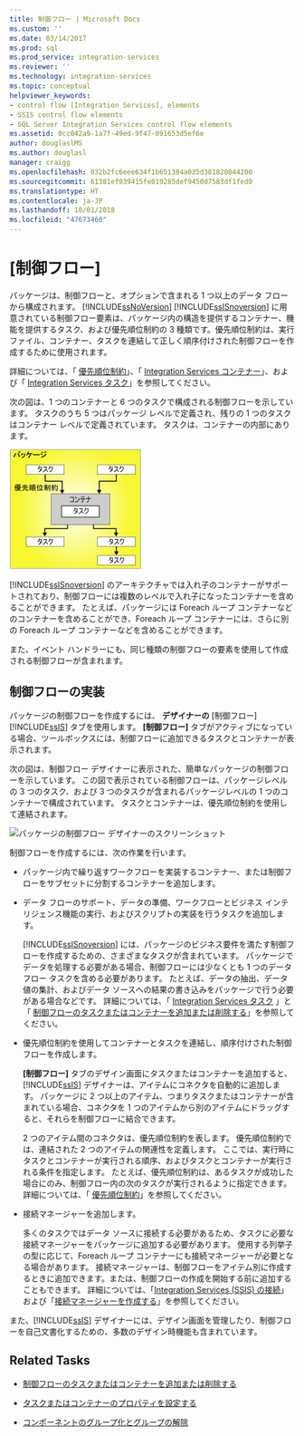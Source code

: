 ```yaml
---
title: 制御フロー | Microsoft Docs
ms.custom: ''
ms.date: 03/14/2017
ms.prod: sql
ms.prod_service: integration-services
ms.reviewer: ''
ms.technology: integration-services
ms.topic: conceptual
helpviewer_keywords:
- control flow [Integration Services], elements
- SSIS control flow elements
- SQL Server Integration Services control flow elements
ms.assetid: 0cc042a9-1a7f-49ed-9f47-091653d5ef6e
author: douglaslMS
ms.author: douglasl
manager: craigg
ms.openlocfilehash: 032b2fc6eee634f1b651384a035d381820844200
ms.sourcegitcommit: 61381ef939415fe019285def9450d7583df1fed0
ms.translationtype: HT
ms.contentlocale: ja-JP
ms.lasthandoff: 10/01/2018
ms.locfileid: "47673460"
---
```

# <a name="control-flow"></a>[制御フロー]
  パッケージは、制御フローと、オプションで含まれる 1 つ以上のデータ フローから構成されます。 [!INCLUDE[ssNoVersion](../../includes/ssnoversion-md.md)] [!INCLUDE[ssISnoversion](../../includes/ssisnoversion-md.md)] に用意されている制御フロー要素は、パッケージ内の構造を提供するコンテナー、機能を提供するタスク、および優先順位制約の 3 種類です。優先順位制約は、実行ファイル、コンテナー、タスクを連結して正しく順序付けされた制御フローを作成するために使用されます。  
  
 詳細については、「 [優先順位制約](../../integration-services/control-flow/precedence-constraints.md)」、「 [Integration Services コンテナー](../../integration-services/control-flow/integration-services-containers.md)」、および「 [Integration Services タスク](../../integration-services/control-flow/integration-services-tasks.md)」を参照してください。  
  
 次の図は、1 つのコンテナーと 6 つのタスクで構成される制御フローを示しています。 タスクのうち 5 つはパッケージ レベルで定義され、残りの 1 つのタスクはコンテナー レベルで定義されています。 タスクは、コンテナーの内部にあります。  
  
 ![6 つのタスクと 1 つのコンテナーを含む制御フロー](../../integration-services/control-flow/media/ssis-controlflowelmt.gif "6 つのタスクと 1 つのコンテナーを含む制御フロー")  
  
 [!INCLUDE[ssISnoversion](../../includes/ssisnoversion-md.md)] のアーキテクチャでは入れ子のコンテナーがサポートされており、制御フローには複数のレベルで入れ子になったコンテナーを含めることができます。 たとえば、パッケージには Foreach ループ コンテナーなどのコンテナーを含めることができ、Foreach ループ コンテナーには、さらに別の Foreach ループ コンテナーなどを含めることができます。  
  
 また、イベント ハンドラーにも、同じ種類の制御フローの要素を使用して作成される制御フローが含まれます。  
  
## <a name="control-flow-implementation"></a>制御フローの実装  
 パッケージの制御フローを作成するには、 **デザイナーの** [制御フロー] [!INCLUDE[ssIS](../../includes/ssis-md.md)] タブを使用します。 **[制御フロー]** タブがアクティブになっている場合、ツールボックスには、制御フローに追加できるタスクとコンテナーが表示されます。  
  
 次の図は、制御フロー デザイナーに表示された、簡単なパッケージの制御フローを示しています。 この図で表示されている制御フローは、パッケージレベルの 3 つのタスク、および 3 つのタスクが含まれるパッケージレベルの 1 つのコンテナーで構成されています。 タスクとコンテナーは、優先順位制約を使用して連結されます。  
  
 ![パッケージの制御フロー デザイナーのスクリーンショット](../../integration-services/connection-manager/media/samplecontrolflow.gif "パッケージの制御フロー デザイナーのスクリーンショット")  
  
 制御フローを作成するには、次の作業を行います。  
  
-   パッケージ内で繰り返すワークフローを実装するコンテナー、または制御フローをサブセットに分割するコンテナーを追加します。  
  
-   データ フローのサポート、データの準備、ワークフローとビジネス インテリジェンス機能の実行、およびスクリプトの実装を行うタスクを追加します。  
  
     [!INCLUDE[ssISnoversion](../../includes/ssisnoversion-md.md)] には、パッケージのビジネス要件を満たす制御フローを作成するための、さまざまなタスクが含まれています。 パッケージでデータを処理する必要がある場合、制御フローには少なくとも 1 つのデータ フロー タスクを含める必要があります。 たとえば、データの抽出、データ値の集計、およびデータ ソースへの結果の書き込みをパッケージで行う必要がある場合などです。  詳細については、「 [Integration Services タスク](../../integration-services/control-flow/integration-services-tasks.md) 」と「 [制御フローのタスクまたはコンテナーを追加または削除する](../../integration-services/control-flow/add-or-delete-a-task-or-a-container-in-a-control-flow.md)」を参照してください。  
  
-   優先順位制約を使用してコンテナーとタスクを連結し、順序付けされた制御フローを作成します。  
  
     **[制御フロー]** タブのデザイン画面にタスクまたはコンテナーを追加すると、 [!INCLUDE[ssIS](../../includes/ssis-md.md)] デザイナーは、アイテムにコネクタを自動的に追加します。 パッケージに 2 つ以上のアイテム、つまりタスクまたはコンテナーが含まれている場合、コネクタを 1 つのアイテムから別のアイテムにドラッグすると、それらを制御フローに結合できます。  
  
     2 つのアイテム間のコネクタは、優先順位制約を表します。 優先順位制約では、連結された 2 つのアイテムの関連性を定義します。 ここでは、実行時にタスクとコンテナーが実行される順序、およびタスクとコンテナーが実行される条件を指定します。 たとえば、優先順位制約は、あるタスクが成功した場合にのみ、制御フロー内の次のタスクが実行されるように指定できます。 詳細については、「 [優先順位制約](../../integration-services/control-flow/precedence-constraints.md)」を参照してください。  
  
-   接続マネージャーを追加します。  
  
     多くのタスクではデータ ソースに接続する必要があるため、タスクに必要な接続マネージャーをパッケージに追加する必要があります。 使用する列挙子の型に応じて、Foreach ループ コンテナーにも接続マネージャーが必要となる場合があります。 接続マネージャーは、制御フローをアイテム別に作成するときに追加できます。または、制御フローの作成を開始する前に追加することもできます。 詳細については、「[Integration Services (SSIS) の接続](../../integration-services/connection-manager/integration-services-ssis-connections.md)」および「[接続マネージャーを作成する](http://msdn.microsoft.com/library/6ca317b8-0061-4d9d-b830-ee8c21268345)」を参照してください。  
  
 また、[!INCLUDE[ssIS](../../includes/ssis-md.md)] デザイナーには、デザイン画面を管理したり、制御フローを自己文書化するための、多数のデザイン時機能も含まれています。  
  
## <a name="related-tasks"></a>Related Tasks  
  
-   [制御フローのタスクまたはコンテナーを追加または削除する](../../integration-services/control-flow/add-or-delete-a-task-or-a-container-in-a-control-flow.md)  
  
-   [タスクまたはコンテナーのプロパティを設定する](http://msdn.microsoft.com/library/52d47ca4-fb8c-493d-8b2b-48bb269f859b)  
  
-   [コンポーネントのグループ化とグループの解除](../../integration-services/group-or-ungroup-components.md)  
  
  
